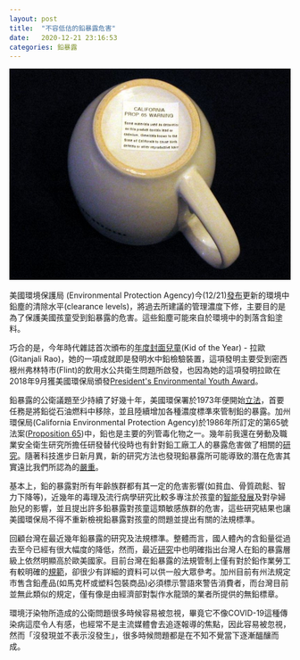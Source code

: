 ```yaml
---
layout: post
title:  "不容低估的鉛暴露危害"
date:   2020-12-21 23:16:53
categories: 鉛暴露
---
```


[![](//raw.githubusercontent.com/nanhung/nanhung.github.io/master/img/lead-exposure.jpg)](//raw.githubusercontent.com/nanhung/nanhung.github.io/master/img/lead-exposure.jpg)

美國環境保護局 (Environmental Protection Agency)今(12/21)[發布](https://www.epa.gov/newsreleases/epa-issues-stronger-lead-regulations-protect-childrens-health-0)更新的環境中鉛塵的清除水平(clearance levels)，將過去所建議的管理濃度下修，主要目的是為了保護美國孩童受到鉛暴露的危害。這些鉛塵可能來自於環境中的剝落含鉛塗料。

巧合的是，今年時代雜誌首次頒布的[年度封面兒童](https://time.com/5916772/kid-of-the-year-2020/)(Kid of the Year) - 拉歐(Gitanjali Rao)，她的一項成就即是發明水中鉛檢驗裝置，這項發明主要受到密西根州弗林特市(Flint)的飲用水公共衛生問題所啟發，也因為她的這項發明拉歐在2018年9月獲美國環保局頒發[President's Environmental Youth Award](https://www.epa.gov/education/presidents-environmental-youth-award-peya-2017-winners)。

鉛暴露的公衛議題至少持續了好幾十年，美國環保署於1973年便開始[立法](https://archive.epa.gov/epa/aboutepa/epa-requires-phase-out-lead-all-grades-gasoline.html)，首要任務是將鉛從石油燃料中移除，並且陸續增加各種濃度標準來管制鉛的暴露。加州環保局(California Environmental Protection Agency)於1986年所訂定的第65號法案([Proposition 65](https://oehha.ca.gov/proposition-65))中，鉛也是主要的列管毒化物之一。幾年前我還在勞動及職業安全衛生研究所擔任研發替代役時也有針對鉛工廠工人的暴露危害做了相關的[研究](https://link.springer.com/article/10.1186/s12889-017-4315-7)。隨著科技進步日新月異，新的研究方法也發現鉛暴露所可能導致的潛在危害其實遠比我們所認為的[嚴重](https://www.ilosh.gov.tw/media/2258/f1421995301385.pdf?fbclid=IwAR3_AwKtu8b3RpVA6JHDcghqMhuz8-ESggm0x4VTtXOh9Or05zBRzcGdCW8)。

基本上，鉛的暴露對所有年齡族群都有其一定的危害影響(如貧血、骨質疏鬆、智力下降等)，近幾年的毒理及流行病學研究比較多專注於孩童的[智能發展](https://doi.org/10.1001/jama.2020.19998)及對孕婦胎兒的影響，並且提出許多鉛暴露對孩童這類敏感族群的危害，這些研究結果也讓美國環保局不得不重新檢視鉛暴露對孩童的問題並提出有關的法規標準。

回顧台灣在最近幾年鉛暴露的研究及法規標準。整體而言，國人體內的含鉛量從過去至今已經有很大幅度的降低，然而，最近[研究](https://doi.org/10.11622/smedj.2016082)中也明確指出台灣人在鉛的暴露層級上依然明顯高於歐美國家。目前台灣在鉛暴露的法規管制上僅有對於鉛作業勞工有較明確的[規範](https://law.moj.gov.tw/LawClass/LawAll.aspx?pcode=N0060018)，卻很少有詳細的資料可以供一般大眾參考。加州目前有州法規定市售含鉛產品(如馬克杯或塑料包裝商品)必須標示警語來警告消費者，而台灣目前並無此類似的規定，僅有像是由經濟部對製作水龍頭的業者所提供的無鉛標章。

環境汙染物所造成的公衛問題很多時候容易被忽視，畢竟它不像COVID-19這種傳染病這麼令人有感，也經常不是主流媒體會去追逐報導的焦點，因此容易被忽視，然而「沒發現並不表示沒發生」，很多時候問題都是在不知不覺當下逐漸醞釀而成。
